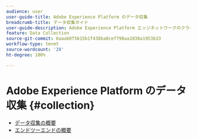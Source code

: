 ```yaml
---
audience: user
user-guide-title: Adobe Experience Platform のデータ収集
breadcrumb-title: データ収集ガイド
user-guide-description: Adobe Experience Platform エッジネットワークのクライアントサイドのデータ収集を有効にします。
feature: Data Collection
source-git-commit: 6aaab0f5615b1f438ba8cef798aa1038a1953b33
workflow-type: tm+mt
source-wordcount: '28'
ht-degree: 100%

---
```



# Adobe Experience Platform のデータ収集 {#collection}

- [データ収集の概要](./home.md)
- [エンドツーエンドの概要](./e2e.md)

